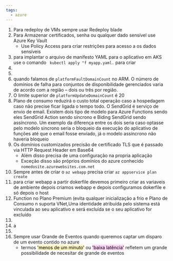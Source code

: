 ```yaml
---
tags:
  - azure
---
```


1. Para redeploy de VMs sempre usar Redeploy blade
2. Para Armazenar certificados, senha ou qualquer dado sensível use Azure Key Vault
	* Use Policy Access para criar restrições para acesso a os dados sensíveis
3. para implantar o arquivo de manifesto YAML para o aplicativo em AKS use o comando ` kubectl apply "f myapp.yaml.` para criar 
4. 
5. 
6. quando falamos de `platformFaultDomainCount` no ARM. O número de domínios de falha para conjuntos de disponibilidade gerenciados varia de acordo com a região – dois ou três por região.
7. O limite superior de `platformUpdateDomainCount` é 20
8. Plano de consumo reduzirá o custo total operação caso a hospedagem caso não precise ficar ligada o tempo todo.                                                                                                                                                                                                                                                                             O SendGrid é serviço de envio de email. Existem dois tipo de modelo para Azure Functions sendo eles  SendGrid Action sendo síncrono e Biding SendGrid sendo assíncrono. Um exemplo da diferença entre os dois seria caso optasse pelo modelo sincrono seria o bloqueio da execução do aplicativo de funções até que o email fosse enviado, já o modelo assíncrono não haveria bloqueio 
9. Os domínios customizados precisão de certificado TLS que é passado via HTTP Request Header em Base64
	* Além disso precisa de uma configuração na propria aplicação
	* Exceção disso são próprios domínios do azure conhecido `nomedosite.azurewebsites.com.net`
10. Sempre antes de criar o `az webapp` precisa criar `az appservice plan create`
11. para criar webapp  a partir dokerfile devemos primeiro criar as variaveis de ambiente depois criamos webapp e depois configuramos dokerfile e só depois o host
12. Function no Plano Premium (evita qualquer inicialização a frio  e Plano de Consumo  n suporta VNet,Uma identidade atribuída pelo sistema está vinculada ao seu aplicativo e será excluída se o seu aplicativo for excluído
13. 
14. a
15. 
16. Sempre usar Grande de Eventos quando queremos captar um disparo de um evento contido no azure
	* termos <mark style="background: #FFF3A3A6;">'menos de um minuto'</mark> ou <mark style="background: #FFB8EBA6;">'baixa latência'</mark> refletem um grande possibilidade de necesitar de grande de eventos   